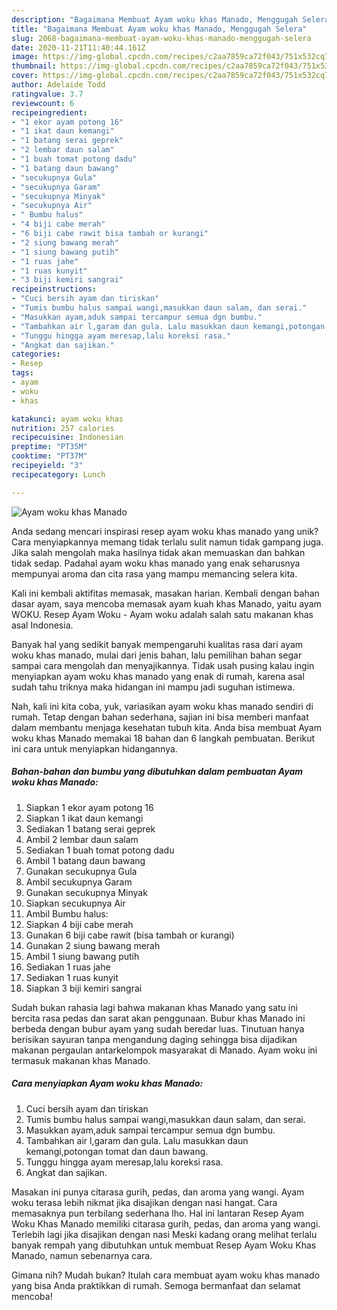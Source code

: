 ```yaml
---
description: "Bagaimana Membuat Ayam woku khas Manado, Menggugah Selera"
title: "Bagaimana Membuat Ayam woku khas Manado, Menggugah Selera"
slug: 2068-bagaimana-membuat-ayam-woku-khas-manado-menggugah-selera
date: 2020-11-21T11:40:44.161Z
image: https://img-global.cpcdn.com/recipes/c2aa7859ca72f043/751x532cq70/ayam-woku-khas-manado-foto-resep-utama.jpg
thumbnail: https://img-global.cpcdn.com/recipes/c2aa7859ca72f043/751x532cq70/ayam-woku-khas-manado-foto-resep-utama.jpg
cover: https://img-global.cpcdn.com/recipes/c2aa7859ca72f043/751x532cq70/ayam-woku-khas-manado-foto-resep-utama.jpg
author: Adelaide Todd
ratingvalue: 3.7
reviewcount: 6
recipeingredient:
- "1 ekor ayam potong 16"
- "1 ikat daun kemangi"
- "1 batang serai geprek"
- "2 lembar daun salam"
- "1 buah tomat potong dadu"
- "1 batang daun bawang"
- "secukupnya Gula"
- "secukupnya Garam"
- "secukupnya Minyak"
- "secukupnya Air"
- " Bumbu halus"
- "4 biji cabe merah"
- "6 biji cabe rawit bisa tambah or kurangi"
- "2 siung bawang merah"
- "1 siung bawang putih"
- "1 ruas jahe"
- "1 ruas kunyit"
- "3 biji kemiri sangrai"
recipeinstructions:
- "Cuci bersih ayam dan tiriskan"
- "Tumis bumbu halus sampai wangi,masukkan daun salam, dan serai."
- "Masukkan ayam,aduk sampai tercampur semua dgn bumbu."
- "Tambahkan air l,garam dan gula. Lalu masukkan daun kemangi,potongan tomat dan daun bawang."
- "Tunggu hingga ayam meresap,lalu koreksi rasa."
- "Angkat dan sajikan."
categories:
- Resep
tags:
- ayam
- woku
- khas

katakunci: ayam woku khas 
nutrition: 257 calories
recipecuisine: Indonesian
preptime: "PT35M"
cooktime: "PT37M"
recipeyield: "3"
recipecategory: Lunch

---
```



![Ayam woku khas Manado](https://img-global.cpcdn.com/recipes/c2aa7859ca72f043/751x532cq70/ayam-woku-khas-manado-foto-resep-utama.jpg)

Anda sedang mencari inspirasi resep ayam woku khas manado yang unik? Cara menyiapkannya memang tidak terlalu sulit namun tidak gampang juga. Jika salah mengolah maka hasilnya tidak akan memuaskan dan bahkan tidak sedap. Padahal ayam woku khas manado yang enak seharusnya mempunyai aroma dan cita rasa yang mampu memancing selera kita.

Kali ini kembali aktifitas memasak, masakan harian. Kembali dengan bahan dasar ayam, saya mencoba memasak ayam kuah khas Manado, yaitu ayam WOKU. Resep Ayam Woku - Ayam woku adalah salah satu makanan khas asal Indonesia.

Banyak hal yang sedikit banyak mempengaruhi kualitas rasa dari ayam woku khas manado, mulai dari jenis bahan, lalu pemilihan bahan segar sampai cara mengolah dan menyajikannya. Tidak usah pusing kalau ingin menyiapkan ayam woku khas manado yang enak di rumah, karena asal sudah tahu triknya maka hidangan ini mampu jadi suguhan istimewa.


Nah, kali ini kita coba, yuk, variasikan ayam woku khas manado sendiri di rumah. Tetap dengan bahan sederhana, sajian ini bisa memberi manfaat dalam membantu menjaga kesehatan tubuh kita. Anda bisa membuat Ayam woku khas Manado memakai 18 bahan dan 6 langkah pembuatan. Berikut ini cara untuk menyiapkan hidangannya.

<!--inarticleads1-->

##### Bahan-bahan dan bumbu yang dibutuhkan dalam pembuatan Ayam woku khas Manado:

1. Siapkan 1 ekor ayam potong 16
1. Siapkan 1 ikat daun kemangi
1. Sediakan 1 batang serai geprek
1. Ambil 2 lembar daun salam
1. Sediakan 1 buah tomat potong dadu
1. Ambil 1 batang daun bawang
1. Gunakan secukupnya Gula
1. Ambil secukupnya Garam
1. Gunakan secukupnya Minyak
1. Siapkan secukupnya Air
1. Ambil  Bumbu halus:
1. Siapkan 4 biji cabe merah
1. Gunakan 6 biji cabe rawit (bisa tambah or kurangi)
1. Gunakan 2 siung bawang merah
1. Ambil 1 siung bawang putih
1. Sediakan 1 ruas jahe
1. Sediakan 1 ruas kunyit
1. Siapkan 3 biji kemiri sangrai


Sudah bukan rahasia lagi bahwa makanan khas Manado yang satu ini bercita rasa pedas dan sarat akan penggunaan. Bubur khas Manado ini berbeda dengan bubur ayam yang sudah beredar luas. Tinutuan hanya berisikan sayuran tanpa mengandung daging sehingga bisa dijadikan makanan pergaulan antarkelompok masyarakat di Manado. Ayam woku ini termasuk makanan khas Manado. 

<!--inarticleads2-->

##### Cara menyiapkan Ayam woku khas Manado:

1. Cuci bersih ayam dan tiriskan
1. Tumis bumbu halus sampai wangi,masukkan daun salam, dan serai.
1. Masukkan ayam,aduk sampai tercampur semua dgn bumbu.
1. Tambahkan air l,garam dan gula. Lalu masukkan daun kemangi,potongan tomat dan daun bawang.
1. Tunggu hingga ayam meresap,lalu koreksi rasa.
1. Angkat dan sajikan.


Masakan ini punya citarasa gurih, pedas, dan aroma yang wangi. Ayam woku terasa lebih nikmat jika disajikan dengan nasi hangat. Cara memasaknya pun terbilang sederhana lho. Hal ini lantaran Resep Ayam Woku Khas Manado memiliki citarasa gurih, pedas, dan aroma yang wangi. Terlebih lagi jika disajikan dengan nasi Meski kadang orang melihat terlalu banyak rempah yang dibutuhkan untuk membuat Resep Ayam Woku Khas Manado, namun sebenarnya cara. 

Gimana nih? Mudah bukan? Itulah cara membuat ayam woku khas manado yang bisa Anda praktikkan di rumah. Semoga bermanfaat dan selamat mencoba!
